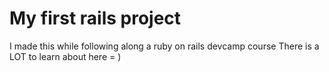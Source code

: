 # My first rails project

I made this while following along a ruby on rails devcamp course
There is a LOT to learn about here = )

